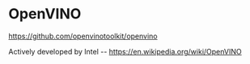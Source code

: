 # OpenVINO

<https://github.com/openvinotoolkit/openvino>

Actively developed by Intel -- <https://en.wikipedia.org/wiki/OpenVINO>
